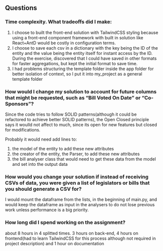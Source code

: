 
## Questions
### Time complexity. What tradeoffs did I make:
1. I choose to built the front-end solution with TailwindCSS styling because using a front-end component framework with built in solution like React+AntD would be costly in configuration terms.
2. I choose to save each csv in a dictionary with the key being the ID of the entity and the value being the entity itself for instant access by the ID. During the exercise, discovered that I could have saved in other formats for faster aggregations, but kept the initial format to save time.
3. I had problems structuring the template folder inside the app folder for better isolation of context, so I put it into my_project as a general template folder

### How would I change my solution to account for future columns that might be requested, such as “Bill Voted On Date” or “Co-Sponsors”?
Since the code tries to follow SOLID patterns(although it could be refactored to achieve better SOLID patterns), the Open Closed principle says it woulld not affect to much, since its open for new features but closed for modifications. 

Probably it would need add lines to:
1. the model of the entity to add these new attributes
2. the creator of the entity, the Parser, to add these new attributes
3. the bill analyser class that would need to get these data from the model and set into the output data

### How would you change your solution if instead of receiving CSVs of data, you were given a list of legislators or bills that you should generate a CSV for?
I would mount the dataframe from the lists, in the beginning of main.py, and would keep the dataframe as input in the analysers to do not lose previous work unless performance is a big priority.

### How long did I spend working on the assignment?
about 8 hours in 4 splitted times. 3 hours on back-end, 4 hours on frontend(had to learn TailwindCSS for this process although not required in project description) and 1 hour on documentation